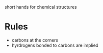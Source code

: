 short hands for chemical structures
# Rules
- carbons at the corners
- hyrdrogens bonded to carbons are implied
